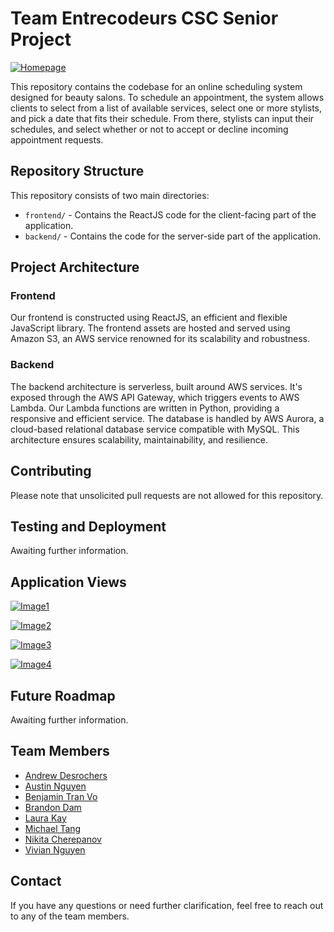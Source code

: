 # Team Entrecodeurs CSC Senior Project

<a href="https://ibb.co/xqMtdyc"><img src="https://i.ibb.co/5h5gwdz/Homepage.png" alt="Homepage" border="0"></a>

This repository contains the codebase for an online scheduling system designed for beauty salons. To schedule an appointment, the system allows clients to select from a list of available services, select one or more stylists, and pick a date that fits their schedule. From there, stylists can input their schedules, and select whether or not to accept or decline incoming appointment requests.

## Repository Structure

This repository consists of two main directories:

- `frontend/` - Contains the ReactJS code for the client-facing part of the application.
- `backend/` - Contains the code for the server-side part of the application.

## Project Architecture

### Frontend

Our frontend is constructed using ReactJS, an efficient and flexible JavaScript library. The frontend assets are hosted and served using Amazon S3, an AWS service renowned for its scalability and robustness.

### Backend

The backend architecture is serverless, built around AWS services. It's exposed through the AWS API Gateway, which triggers events to AWS Lambda. Our Lambda functions are written in Python, providing a responsive and efficient service. The database is handled by AWS Aurora, a cloud-based relational database service compatible with MySQL. This architecture ensures scalability, maintainability, and resilience.

## Contributing

Please note that unsolicited pull requests are not allowed for this repository. 

## Testing and Deployment

Awaiting further information.

## Application Views

<a href="https://ibb.co/8KjzYcL"><img src="https://i.ibb.co/HFrNhdf/Image1.png" alt="Image1" border="0"></a>

<a href="https://ibb.co/M7JbfZ2"><img src="https://i.ibb.co/w42T7B0/Image2.png" alt="Image2" border="0"></a>

<a href="https://imgbb.com/"><img src="https://i.ibb.co/0cfSFZT/Image3.png" alt="Image3" border="0"></a>

<a href="https://imgbb.com/"><img src="https://i.ibb.co/f0Fcc2H/Image4.png" alt="Image4" border="0"></a>

## Future Roadmap

Awaiting further information.

## Team Members

- [Andrew Desrochers](mailto:andrewdesrochers@csus.edu)
- [Austin Nguyen](mailto:austinnguyen3@csus.edu)
- [Benjamin Tran Vo](mailto:benjamintranvo@csus.edu)
- [Brandon Dam](mailto:bdam@csus.edu)
- [Laura Kay](mailto:laurakay2@csus.edu)
- [Michael Tang](mailto:mtang@csus.edu) 
- [Nikita Cherepanov](mailto:ncherepanov@csus.edu)
- [Vivian Nguyen](mailto:viviannguyen5@csus.edu)

## Contact

If you have any questions or need further clarification, feel free to reach out to any of the team members.
